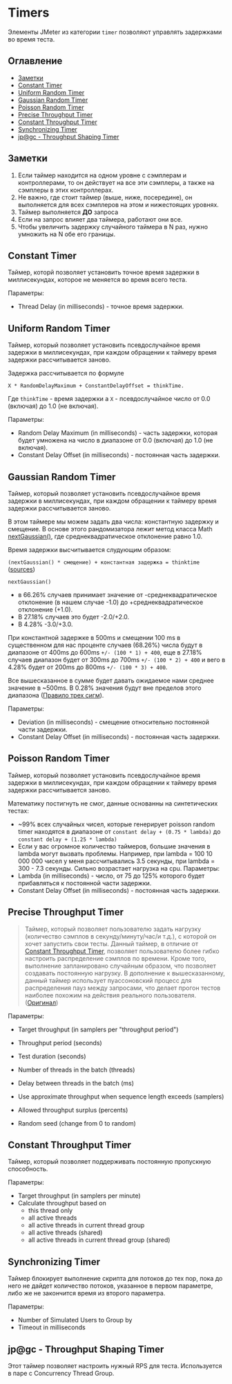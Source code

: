 # Timers

Элементы JMeter из категории `timer` позволяют управлять задержками во время теста.

## Оглавление
* [Заметки](#Заметки)
* [Constant Timer](#Constant-Timer)
* [Uniform Random Timer](#Uniform-Random-Timer)
* [Gaussian Random Timer](#Gaussian-Random-Timer)
* [Poisson Random Timer](#Poisson-Random-Timer)
* [Precise Throughput Timer](#Precise-Throughput-Timer)
* [Constant Throughput Timer](#Constant-Throughput-Timer)
* [Synchronizing Timer](#Synchronizing-Timer)
* [jp@gc - Throughput Shaping Timer](#jp@gc---Throughput-Shaping-Timer)

## Заметки
1. Если таймер находится на одном уровне с сэмплерам и контроллерами, то он действует на все эти сэмплеры, а также на 
сэмплеры в этих контроллерах.
2. Не важно, где стоит таймер (выше, ниже, посередине), он выполняется для всех сэмплеров на этом и нижестоящих уровнях.
3. Таймер выполняется **ДО** запроса
4. Если на запрос влияет два таймера, работают они все.
5. Чтобы увеличить задержку случайного таймера в N раз, нужно умножить на N обе его границы.

## Constant Timer
Таймер, которй позволяет установить точное время задержки в миллисекундах, которое не меняется во время всего теста.

Параметры: 
* Thread Delay (in milliseconds) - точное время задержки.

## Uniform Random Timer
Таймер, который позволяет установить псевдослучайное время задержки в миллисекундах, при каждом обращении к таймеру
время задержки рассчитывается заново.

Задержка рассчитывается по формуле

`X * RandomDelayMaximum + ConstantDelayOffset = thinkTime.`

Где `thinkTime` - время задержки а `X` - псевдослучайное число от 0.0 (включая) до 1.0 (не включая).

Параметры:
* Random Delay Maximum (in milliseconds) - часть задержки, которая будет умножена на число в диапазоне от 0.0 (включая) 
до 1.0 (не включая).
* Constant Delay Offset (in milliseconds) - постоянная часть задержки.

## Gaussian Random Timer
Таймер, который позволяет установить псевдослучайное время задержки в миллисекундах, при каждом обращении к таймеру
время задержки рассчитывается заново.

В этом таймере мы можем задать два числа: константную задержку и смещение. 
В основе этого рандомизатора лежит метод класса Math 
[nextGaussian()](https://docs.oracle.com/javase/8/docs/api/java/util/Random.html#nextGaussian--), где 
среднеквадратическое отклонение равно 1.0.

Время задержки высчитывается слудующим образом:

`(nextGaussian() * смещение) + константная задержка = thinktime`
([sources](https://github.com/apache/jmeter/blob/master/src/components/src/main/java/org/apache/jmeter/timers/GaussianRandomTimer.java))

`nextGaussian()`  
* в 66.26% случаев принимает значение от -среднеквадратическое отклонение (в нашем случае -1.0) до 
+среднеквадратическое отклонение (+1.0).
* В 27.18% случаев это будет -2.0/+2.0.
* В 4.28% -3.0/+3.0.

При константной задержке в 500ms и смещении 100 ms в существенном для нас проценте случаев (68.26%) числа будут в 
диапазоне от 400ms до 600ms `+/- (100 * 1) + 400`, 
еще в 27.18% случаев диапазон будет от 300ms до 700ms `+/- (100 * 2) + 400` 
и вего в 4.28% будет от 200ms до 800ms `+/- (100 * 3) + 400`. 

Все вышесказанное в сумме будет давать ожидаемое нами среднее значение в ~500ms.
В 0.28% значения будут вне пределов этого диапазона 
([Правило трех сигм](https://wiki.loginom.ru/articles/3-sigma-rule.html)).

Параметры:
* Deviation (in milliseconds) - смещение относительно постоянной части задержки.
* Constant Delay Offset (in milliseconds) - постоянная часть задержки. 

## Poisson Random Timer
Таймер, который позволяет установить псевдослучайное время задержки в миллисекундах, при каждом обращении к таймеру
время задержки рассчитывается заново.

Математику постигнуть не смог, данные основанны на синтетических тестах:
* ~99% всех случайных чисел, которые генерирует poisson random timer находятся в диапазоне от 
`constant delay + (0.75 * lambda)` до `constant delay + (1.25 * lambda)`
* Если у вас огромное количество таймеров, большие значения в lambda могут вызвать проблемы. 
Например, при lambda = 100 10 000 000 чисел у меня рассчитывались 3.5 секунды, при lambda = 300 - 7.3 секунды. 
Сильно возрастает нагрузка на cpu.
Параметры:
* Lambda (in milliseconds) - число, от 75 до 125% которого будет прибавляться к постоянной части задержки.
* Constant Delay Offset (in milliseconds) - постоянная часть задержки. 

## Precise Throughput Timer
>Таймер, который позволяет пользователю задать нагрузку (количество сэмплов в секунду/минуту/час/и т.д.), с которой он 
>хочет запустить свои тесты. Данный таймер, в отличие от [Constant Throughput Timer](#Constant-Throughput-Timer), позволяет пользователю более гибко 
>настроить распределение сэмплов по времени. Кроме того, выполнение запланировано случайным образом, что позволяет 
>создавать постоянную нагрузку. В дополнение к вышесказанному, данный таймер использует пуассоновский процесс для 
>распределения пауз между запросами, что делает прогон тестов наиболее похожим на действия реального пользователя.
([Оригинал](https://itnan.ru/post.php?c=1&p=351018)) 

Параметры:
* Target throughput (in samplers per "throughput period")
* Throughput period (seconds)
* Test duration (seconds)

* Number of threads in the batch (threads)
* Delay between threads in the batch (ms)
* Use approximate throughput when sequence length exceeds (samplers)
* Allowed throughput surplus (percents)
* Random seed (change from 0 to random)

## Constant Throughput Timer
Таймер, который позволяет поддерживать постоянную пропускную способность.

Параметры:
* Target throughput (in samplers per minute)
* Calculate throughput based on
    * this thread only
    * all active threads
    * all active threads in current thread group
    * all active threads (shared)     
    * all active threads in current thread group (shared)

## Synchronizing Timer 
Таймер блокирует выполнение скрипта для потоков до тех пор, пока до него не дайдет количество потоков, указанное
в первом параметре, либо же не закончится время из второго параметра.

Параметры:
* Number of Simulated Users to Group by
* Timeout in milliseconds

## jp@gc - Throughput Shaping Timer
Этот таймер позволяет настроить нужный RPS для теста. Используется в паре с Concurrency Thread Group.
